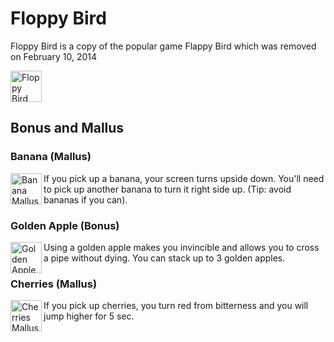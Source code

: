 # Floppy Bird
Floppy Bird is a copy of the popular game Flappy Bird which was removed on February 10, 2014

<img src="https://upload.wikimedia.org/wikipedia/en/0/0a/Flappy_Bird_icon.png" alt="Floppy Bird icon" width="50" />

## Bonus and Mallus
### Banana (Mallus)
<p align="left">
  <img src="https://github.com/Youtmax654/octet-escape/assets/59399621/5bcd3a22-0199-430c-b716-b08871381fa0" alt="Banana Mallus" width="50" align="left" />
  If you pick up a banana, your screen turns upside down. You'll need to pick up another banana to turn it right side up.
  (Tip: avoid bananas if you can).
</p>

### Golden Apple (Bonus)
<p>
  <img src="https://github.com/Youtmax654/octet-escape/assets/59399621/160946b4-f7df-4f82-ae38-6d4b11bb3475" alt="Golden Apple Bonus" width="50" align="left" />
  Using a golden apple makes you invincible and allows you to cross a pipe without dying. You can stack up to 3 golden apples.
</p>

### Cherries (Mallus)
<p align="left">
  <img src="https://github.com/Youtmax654/octet-escape/assets/59399621/bbd35c2e-df1e-4854-9a13-2e687e94e07a" alt="Cherries Mallus" width="50" align="left" />
  If you pick up cherries, you turn red from bitterness and you will jump higher for 5 sec.
</p>
